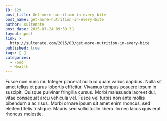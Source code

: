 ```yaml
---
ID: 129
post_title: Get more nutrition in every bite
post_name: get-more-nutrition-in-every-bite
author: sultenate
post_date: 2015-03-24 09:39:31
layout: post
link: >
  http://sultenate.com/2015/03/get-more-nutrition-in-every-bite
published: true
tags: [ ]
categories:
  - Food
  - Health
---
```

Fusce non nunc mi. Integer placerat nulla id quam varius dapibus. Nulla sit amet tellus et purus lobortis efficitur. Vivamus tempus posuere ipsum in suscipit. Quisque pulvinar fringilla cursus. Morbi malesuada laoreet dui, vitae consequat arcu vehicula vel. Fusce vel turpis non ante mollis bibendum a ac risus. Morbi ornare ipsum sit amet enim rhoncus, sed eleifend felis tristique. Mauris sed sollicitudin libero. In nec lacus quis erat rhoncus molestie. 